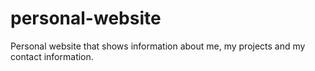 # personal-website
Personal website that shows information about me, my projects and my contact information.
